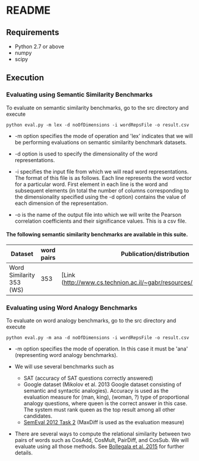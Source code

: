 # README #

## Requirements ##
- Python 2.7 or above
- numpy
- scipy

## Execution ##

### Evaluating using Semantic Similarity Benchmarks ###

To evaluate on semantic similarity benchmarks, go to the src directory and execute
```
python eval.py -m lex -d noOfDimensions -i wordRepsFile -o result.csv
```

* -m option specifies the mode of operation and 'lex' indicates that we will be performing evaluations on semantic similarity benchmark datasets. 

* -d option is used to specify the dimensionality of the word representations.

* -i specifies the input file from which we will read word representations. The format of this file is as follows.
Each line represents the word vector for a particular word. First element in each line is the word and subsequent elements
(in total the number of columns corresponding to the dimensionality specified using the -d option) contains the value of
each dimension of the representation.

* -o is the name of the output file into which we will write the Pearson correlation coefficients and their significance values.
This is a csv file.

#### The following semantic similarity benchmarks are available in this suite. ####

| Dataset   | word pairs | Publication/distribution |
| --------  | ---------- | ------------------------ |
Word Similarity 353 (WS) | 353 | [Link (http://www.cs.technion.ac.il/~gabr/resources/data/)wordsim353/) |


### Evaluating using Word Analogy Benchmarks ###

To evaluate on word analogy benchmarks, go to the src directory and execute
```
python eval.py -m ana -d noOfDimensions -i wordRepsFile -o result.csv
```

* -m option specifies the mode of operation. In this case it must be 'ana' (representing word analogy benchmarks). 

* We will use several benchmarks such as
    * SAT (accuracy of SAT questions correctly answered)
    * Google dataset (Mikolov et al. 2013 Google dataset consisting of semantic and syntactic analogies). Accuracy is used as the evaluation measure for (man, king), (woman, ?) type of proportional analogy questions, where queen is the correct answer in this case. The system must rank queen as the top result among all other candidates.
    * [SemEval 2012 Task 2](https://sites.google.com/site/semeval2012task2/) (MaxDiff is used as the evaluation measure)

* There are several ways to compute the relational similarity between two pairs of words such as CosAdd, CosMult, PairDiff, and CosSub. We will evaluate using all those methods. See [Bollegala et al. 2015](http://cgi.csc.liv.ac.uk/~danushka/papers/IJCAI_2015.pdf) for further details.